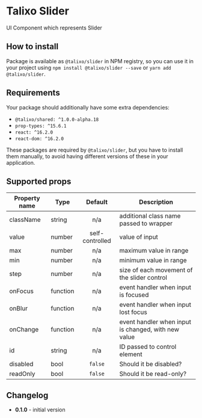 # Talixo Slider

UI Component which represents Slider

## How to install

Package is available as `@talixo/slider` in NPM registry, so you can use it in your project
using `npm install @talixo/slider --save` or `yarn add @talixo/slider`.

## Requirements

Your package should additionally have some extra dependencies:

- `@talixo/shared: ^1.0.0-alpha.18`
- `prop-types: ^15.6.1`
- `react: ^16.2.0`
- `react-dom: ^16.2.0`

These packages are required by `@talixo/slider`, but you have to install them manually,
to avoid having different versions of these in your application.

## Supported props

Property name | Type      | Default         | Description
--------------|-----------|:---------------:|--------------------------------
className     | string    | n/a             | additional class name passed to wrapper
value         | number    | self-controlled | value of input
max           | number    | n/a             | maximum value in range
min           | number    | n/a             | minimum value in range
step          | number    | n/a             | size of each movement of the slider control
onFocus       | function  | n/a             | event handler when input is focused
onBlur        | function  | n/a             | event handler when input lost focus
onChange      | function  | n/a             | event handler when input is changed, with new value
id            | string    | n/a             | ID passed to control element
disabled      | bool      | `false`         | Should it be disabled?
readOnly      | bool      | `false`         | Should it be read-only?

## Changelog

- **0.1.0** - initial version
